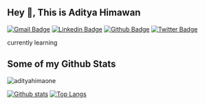 ## Hey 👋, This is Aditya Himawan
[![Gmail Badge](https://img.shields.io/badge/-adityahimaone@gmail.com-c14438?style=flat&logo=Gmail&logoColor=white&link=mailto:adityahimaone@gmail.com)](mailto:adityahimaone@gmail.com) 
[![Linkedin Badge](https://img.shields.io/badge/-adityahimaone-0072b1?style=flat&logo=Linkedin&logoColor=white&link=https://www.linkedin.com/in/adityahimaone/)](https://www.linkedin.com/in/adityahimaone/) [![Github Badge](https://img.shields.io/badge/-adityahimaone-grey?style=flat&logo=github&logoColor=white&link=https://github.com/adityahimaone/)](https://www.github.com/adityahimaone/) [![Twitter Badge](https://img.shields.io/badge/-adityahimaone-00acee?style=flat&logo=twitter&logoColor=white&link=https://twitter.com/adityahimaone/)](https://www.twitter.com/adityahimaone/) <p align='left'>currently learning</p>
## Some of my Github Stats
<p align=left> <img src=https://komarev.com/ghpvc/?username=adityahimaone alt=adityahimaone /> </p>

[![Github stats](https://github-readme-stats.vercel.app/api?username=adityahimaone&show_icons=true&include_all_commits=true)](https://github.com/adityahimaone/github-readme-stats)
[![Top Langs](https://github-readme-stats.vercel.app/api/top-langs/?username=adityahimaone&layout=compact)](https://github.com/adityahimaone/github-readme-stats)
